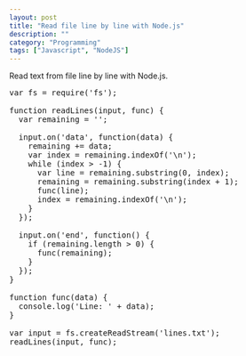```yaml
---
layout: post
title: "Read file line by line with Node.js"
description: ""
category: "Programming"
tags: ["Javascript", "NodeJS"]
---
```


Read text from file line by line with Node.js.

<pre class="prettyprint linenums">
var fs = require('fs');

function readLines(input, func) {
  var remaining = '';

  input.on('data', function(data) {
    remaining += data;
    var index = remaining.indexOf('\n');
    while (index &gt; -1) {
      var line = remaining.substring(0, index);
      remaining = remaining.substring(index + 1);
      func(line);
      index = remaining.indexOf('\n');
    }
  });

  input.on('end', function() {
    if (remaining.length &gt; 0) {
      func(remaining);
    }
  });
}

function func(data) {
  console.log('Line: ' + data);
}

var input = fs.createReadStream('lines.txt');
readLines(input, func);
</pre>
